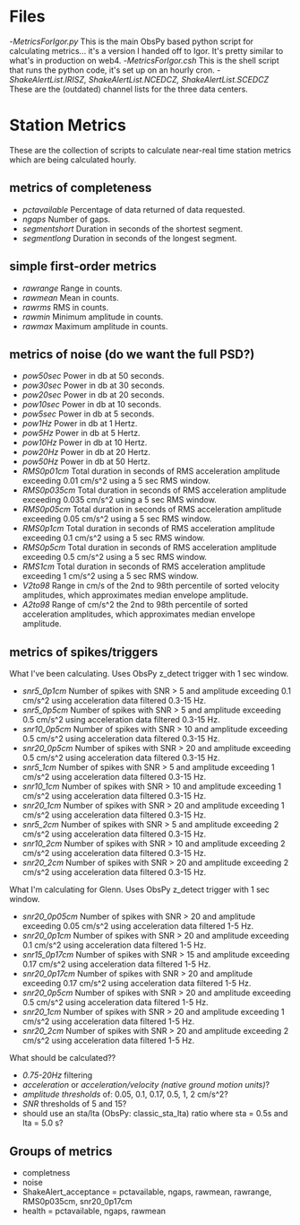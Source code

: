 
# Files

-*MetricsForIgor.py*  This is the main ObsPy based python script for calculating metrics... it's a version I handed off to Igor.  It's pretty similar to what's in production on web4.
-*MetricsForIgor.csh*  This is the shell script that runs the python code, it's set up on an hourly cron.
-*ShakeAlertList.IRISZ, ShakeAlertList.NCEDCZ, ShakeAlertList.SCEDCZ* These are the (outdated) channel lists for the three data centers.

# Station Metrics

These are the collection of scripts to calculate near-real time station metrics which are being calculated hourly.

## metrics of completeness

- *pctavailable* Percentage of data returned of data requested.
- *ngaps* Number of gaps.
- *segmentshort*  Duration in seconds of the shortest segment.
- *segmentlong*  Duration in seconds of the longest segment.

## simple first-order metrics

- *rawrange*  Range in counts.
- *rawmean*  Mean in counts.
- *rawrms*  RMS in counts.
- *rawmin*  Minimum amplitude in counts.
- *rawmax*  Maximum amplitude in counts.

## metrics of noise (do we want the full PSD?)

- *pow50sec* Power in db at 50 seconds.
- *pow30sec* Power in db at 30 seconds.
- *pow20sec* Power in db at 20 seconds.
- *pow10sec* Power in db at 10 seconds.
- *pow5sec* Power in db at 5 seconds.
- *pow1Hz* Power in db at 1 Hertz.
- *pow5Hz* Power in db at 5 Hertz.
- *pow10Hz* Power in db at 10 Hertz.
- *pow20Hz* Power in db at 20 Hertz.
- *pow50Hz* Power in db at 50 Hertz.
- *RMS0p01cm* Total duration in seconds of RMS acceleration amplitude exceeding 0.01 cm/s^2 using a 5 sec RMS window.
- *RMS0p035cm* Total duration in seconds of RMS acceleration amplitude exceeding 0.035 cm/s^2 using a 5 sec RMS window.
- *RMS0p05cm* Total duration in seconds of RMS acceleration amplitude exceeding 0.05 cm/s^2 using a 5 sec RMS window.
- *RMS0p1cm* Total duration in seconds of RMS acceleration amplitude exceeding 0.1 cm/s^2 using a 5 sec RMS window.
- *RMS0p5cm* Total duration in seconds of RMS acceleration amplitude exceeding 0.5 cm/s^2 using a 5 sec RMS window.
- *RMS1cm* Total duration in seconds of RMS acceleration amplitude exceeding 1 cm/s^2 using a 5 sec RMS window.
- *V2to98* Range in cm/s of the 2nd to 98th percentile of sorted velocity amplitudes, which approximates median envelope amplitude.
- *A2to98* Range of cm/s^2 the 2nd to 98th percentile of sorted acceleration amplitudes, which approximates median envelope amplitude.

## metrics of spikes/triggers

What I've been calculating.  Uses ObsPy z_detect trigger with 1 sec window.
- *snr5_0p1cm* Number of spikes with SNR > 5 and amplitude exceeding 0.1 cm/s^2 using acceleration data filtered 0.3-15 Hz.
- *snr5_0p5cm* Number of spikes with SNR > 5 and amplitude exceeding 0.5 cm/s^2 using acceleration data filtered 0.3-15 Hz.
- *snr10_0p5cm* Number of spikes with SNR > 10 and amplitude exceeding 0.5 cm/s^2 using acceleration data filtered 0.3-15 Hz.
- *snr20_0p5cm* Number of spikes with SNR > 20 and amplitude exceeding 0.5 cm/s^2 using acceleration data filtered 0.3-15 Hz.
- *snr5_1cm* Number of spikes with SNR > 5 and amplitude exceeding 1 cm/s^2 using acceleration data filtered 0.3-15 Hz.
- *snr10_1cm* Number of spikes with SNR > 10 and amplitude exceeding 1 cm/s^2 using acceleration data filtered 0.3-15 Hz.
- *snr20_1cm* Number of spikes with SNR > 20 and amplitude exceeding 1 cm/s^2 using acceleration data filtered 0.3-15 Hz.
- *snr5_2cm* Number of spikes with SNR > 5 and amplitude exceeding 2 cm/s^2 using acceleration data filtered 0.3-15 Hz.
- *snr10_2cm* Number of spikes with SNR > 10 and amplitude exceeding 2 cm/s^2 using acceleration data filtered 0.3-15 Hz.
- *snr20_2cm* Number of spikes with SNR > 20 and amplitude exceeding 2 cm/s^2 using acceleration data filtered 0.3-15 Hz.

What I'm calculating for Glenn.  Uses ObsPy z_detect trigger with 1 sec window.
- *snr20_0p05cm* Number of spikes with SNR > 20 and amplitude exceeding 0.05 cm/s^2 using acceleration data filtered 1-5 Hz.
- *snr20_0p1cm* Number of spikes with SNR > 20 and amplitude exceeding 0.1 cm/s^2 using acceleration data filtered 1-5 Hz.
- *snr15_0p17cm* Number of spikes with SNR > 15 and amplitude exceeding 0.17 cm/s^2 using acceleration data filtered 1-5 Hz.
- *snr20_0p17cm* Number of spikes with SNR > 20 and amplitude exceeding 0.17 cm/s^2 using acceleration data filtered 1-5 Hz.
- *snr20_0p5cm* Number of spikes with SNR > 20 and amplitude exceeding 0.5 cm/s^2 using acceleration data filtered 1-5 Hz.
- *snr20_1cm* Number of spikes with SNR > 20 and amplitude exceeding 1 cm/s^2 using acceleration data filtered 1-5 Hz.
- *snr20_2cm* Number of spikes with SNR > 20 and amplitude exceeding 2 cm/s^2 using acceleration data filtered 1-5 Hz.

What should be calculated??
- *0.75-20Hz* filtering
- *acceleration* or *acceleration/velocity (native ground motion units)*?
- *amplitude thresholds* of: 0.05, 0.1, 0.17, 0.5, 1, 2 cm/s^2?
- *SNR* thresholds of 5 and 15?
- should use an sta/lta (ObsPy: classic_sta_lta) ratio where sta = 0.5s and lta = 5.0 s?

## Groups of metrics
- completness
- noise
- ShakeAlert_acceptance = pctavailable, ngaps, rawmean, rawrange, RMS0p035cm, snr20_0p17cm
- health = pctavailable, ngaps, rawmean


